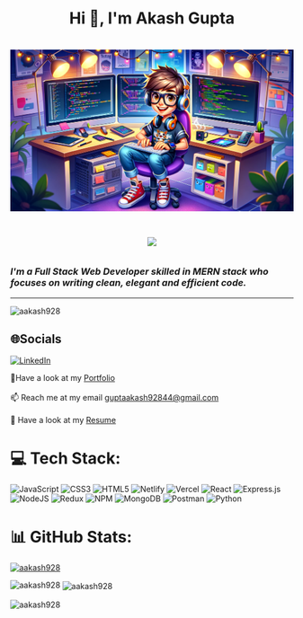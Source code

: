 <h1 align="center">Hi 👋, I'm Akash Gupta<h1>
  <img src=
   https://github.com/sushantkr961/sushantkr961/raw/main/assests/readme.webp/>
<p align="center">
  <img src="https://readme-typing-svg.herokuapp.com?lines=Full+Stack+Web+Developer;Always%20learning%20new%20things&center=true&width=380&height=45">
</p>

<h3><i>I'm a Full Stack Web Developer skilled in MERN stack who focuses on writing clean, elegant and efficient code.</i></h3>
<hr/>
  <p align="left"> <img src="https://komarev.com/ghpvc/?username=aakash928&label=Profile%20views&color=0e75b6&style=flat" alt="aakash928" /> </p>


## 🌐Socials
[![LinkedIn](https://img.shields.io/badge/LinkedIn-%230077B5.svg?logo=linkedin&logoColor=white)](https://www.linkedin.com/in/akash-g928/) 


👨‍Have a look at my [Portfolio](https://aakash928.github.io/)<br><br>📫 Reach me at my email guptaakash92844@gmail.com</a><br><br>📄 Have a look at my [Resume](https://drive.google.com/file/d/1C32J4UENjPWV84Jnz2xGG7QFrgs18Muh/view?usp=sharing)
 
# 💻 Tech Stack:
![JavaScript](https://img.shields.io/badge/javascript-%23323330.svg?style=for-the-badge&logo=javascript&logoColor=%23F7DF1E) ![CSS3](https://img.shields.io/badge/css3-%231572B6.svg?style=for-the-badge&logo=css3&logoColor=white) ![HTML5](https://img.shields.io/badge/html5-%23E34F26.svg?style=for-the-badge&logo=html5&logoColor=white) ![Netlify](https://img.shields.io/badge/netlify-%23000000.svg?style=for-the-badge&logo=netlify&logoColor=#00C7B7) ![Vercel](https://img.shields.io/badge/vercel-%23000000.svg?style=for-the-badge&logo=vercel&logoColor=white) ![React](https://img.shields.io/badge/react-%2320232a.svg?style=for-the-badge&logo=react&logoColor=%2361DAFB) ![Express.js](https://img.shields.io/badge/express.js-%23404d59.svg?style=for-the-badge&logo=express&logoColor=%2361DAFB) ![NodeJS](https://img.shields.io/badge/node.js-6DA55F?style=for-the-badge&logo=node.js&logoColor=white) ![Redux](https://img.shields.io/badge/redux-%23593d88.svg?style=for-the-badge&logo=redux&logoColor=white) ![NPM](https://img.shields.io/badge/NPM-%23000000.svg?style=for-the-badge&logo=npm&logoColor=white) ![MongoDB](https://img.shields.io/badge/MongoDB-%234ea94b.svg?style=for-the-badge&logo=mongodb&logoColor=white) ![Postman](https://img.shields.io/badge/Postman-FF6C37?style=for-the-badge&logo=postman&logoColor=white) ![Python](https://img.shields.io/badge/Python-%23323330.svg?style=for-the-badge&logo=Python&logoColor=%23F7DF1E)
# 📊 GitHub Stats:
<p align="left"> <a href="https://github.com/ryo-ma/github-profile-trophy"><img src="https://github-profile-trophy.vercel.app/?username=aakash928" alt="aakash928" /></a> 
  </p>
<p><img align="left" src="https://github-readme-stats.vercel.app/api/top-langs?username=Aakash928&show_icons=true&locale=en&layout=compact" alt="aakash928" /></p>

<p>&nbsp;<img align="center" src="https://github-readme-stats.vercel.app/api?username=Aakash928&show_icons=true&locale=en" alt="aakash928" /></p>

<p><img align="center" src="https://github-readme-streak-stats.herokuapp.com/?user=Aakash928&" alt="aakash928" /></p>

